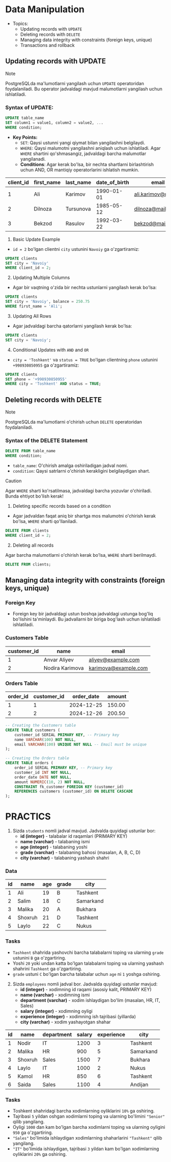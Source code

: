 # Data Manipulation

- Topics:
  - Updating records with `UPDATE`
  - Deleting records with `DELETE`
  - Managing data integrity with constraints (foreign keys, unique)
  - Transactions and rollback

## Updating records with UPDATE

> [!NOTE]
> PostgreSQLda ma'lumotlarni yangilash uchun `UPDATE` operatoridan foydalaniladi. Bu operator jadvaldagi mavjud malumotlarni yangilash uchun ishlatiladi.

### Syntax of UPDATE:

```sql
UPDATE table_name
SET column1 = value1, column2 = value2, ...
WHERE condition;
```

- **Key Points:**
  - `SET`: Qaysi ustunni yangi qiymat bilan yangilashni belgilaydi.
  - `WHERE`: Qaysi malumotni yangilashni aniqlash uchun ishlatiladi. Agar `WHERE` shartini qo'shmasangiz, jadvaldagi barcha malumotlar yangilanadi.
  - **Conditions**: Agar kerak bo'lsa, bir nechta shartlarni birlashtirish uchun AND, OR mantiqiy operatorlarini ishlatish mumkin.

| client_id | first_name | last_name  | date_of_birth | email               | phone         | address            | city       | country     | postal_code | registration_date | last_activity_date | balance | status |
|-----------|------------|------------|---------------|---------------------|---------------|--------------------|------------|-------------|-------------|-------------------|--------------------|---------|--------|
| 1         | Ali        | Karimov    | 1990-01-01    | ali.karimov@mail.uz | +99890123456  | Tashkent, Block 15 | Tashkent   | Uzbekistan  | 100100      | 2024-01-01        | 2024-12-01         | 150.50  | TRUE   |
| 2         | Dilnoza    | Tursunova  | 1985-05-12    | dilnoza@mail.uz     | +99890123457  | Samarkand, Block 7 | Samarkand  | Uzbekistan  | 140200      | 2024-02-15        | 2024-11-20         | 0.00    | FALSE  |
| 3         | Bekzod     | Rasulov    | 1992-03-22    | bekzod@mail.uz      | +99890123458  | Bukhara, Block 9   | Bukhara    | Uzbekistan  | 200300      | 2024-05-10        | 2024-10-30         | 250.75  | TRUE   |


1. Basic Update Example

- `id = 2` bo'lgan clientni `city` ustunini `Navoiy` ga o'zgartiramiz:

```sql
UPDATE clients
SET city = 'Navoiy'
WHERE client_id = 2;
```

2. Updating Multiple Columns

- Agar bir vaqtning o'zida bir nechta ustunlarni yangilash kerak bo'lsa:

```sql
UPDATE clients
SET city = 'Navoiy', balance = 250.75
WHERE first_name = 'Ali';
```

3. Updating All Rows

- Agar jadvaldagi barcha qatorlarni yangilash kerak bo'lsa:

```sql
UPDATE clients
SET city = 'Navoiy';
```

4. Conditional Updates with `AND` and `OR`

- `city = 'Toshkent'` va `status = TRUE` bo'lgan clientning `phone` ustunini `+998930850955` ga o'zgartiramiz:

```sql
UPDATE clients
SET phone = '+998930850955'
WHERE city = 'Toshkent' AND status = TRUE;
```

## Deleting records with DELETE

> [!NOTE]
> PostgreSQLda ma'lumotlarni o'chirish uchun `DELETE` operatoridan foydalaniladi.


### Syntax of the DELETE Statement

```sql
DELETE FROM table_name
WHERE condition;
```

- `table_name`: O'chirish amalga oshiriladigan jadval nomi.
- `condition`: Qaysi satrlarni o'chirish kerakligini belgilaydigan shart.

> [!CAUTION]
> Agar `WHERE` sharti ko'rsatilmasa, jadvaldagi barcha yozuvlar o'chiriladi. Bunda ehtiyot bo'lish kerak!

1.  Deleting specific records based on a condition

- Agar jadvaldan faqat aniq bir shartga mos malumotni o'chirish kerak bo'lsa, `WHERE` sharti qo'llaniladi.

```sql
DELETE FROM clients
WHERE client_id = 2;
```

2. Deleting all records

Agar barcha malumotlarni o'chirish kerak bo'lsa, `WHERE` sharti berilmaydi.

```sql
DELETE FROM clients;
```

## Managing data integrity with constraints (foreign keys, unique)

### Foreign Key

- Foreign key bir jadvaldagi ustun boshqa jadvaldagi ustunga bog'liq bo'lishini ta'minlaydi. Bu jadvallarni bir biriga bog'lash uchun ishlatiladi ishlatiladi.

### Customers Table

| customer_id | name            | email                |
|-------------|-----------------|----------------------|
| 1           | Anvar Aliyev    | aliyev@example.com   |
| 2           | Nodira Karimova | karimova@example.com |

### Orders Table

| order_id | customer_id | order_date  | amount  |
|----------|-------------|-------------|---------|
| 1        | 1           | 2024-12-25  | 150.00  |
| 2        | 2           | 2024-12-26  | 200.50  |


```sql
-- Creating the Customers table
CREATE TABLE customers (
    customer_id SERIAL PRIMARY KEY, -- Primary key
    name VARCHAR(100) NOT NULL,
    email VARCHAR(100) UNIQUE NOT NULL -- Email must be unique
);

-- Creating the Orders table
CREATE TABLE orders (
    order_id SERIAL PRIMARY KEY, -- Primary key
    customer_id INT NOT NULL,
    order_date DATE NOT NULL,
    amount NUMERIC(10, 2) NOT NULL,
    CONSTRAINT fk_customer FOREIGN KEY (customer_id)
    REFERENCES customers (customer_id) ON DELETE CASCADE
);
```

# PRACTICS

1. Sizda `students` nomli jadval mavjud. Jadvalda quyidagi ustunlar bor:
   - **id (integer)** - talabalar id raqamlari (PRIMARY KEY)
   - **name (varchar)** - talabaning ismi
   - **age (integer)** - talabaning yoshi
   - **grade (varchar)** - talabaning bahosi (masalan, A, B, C, D)
   - **city (varchar)** - talabaning yashash shahri

### Data

| id | name    | age | grade | city      |
|----|---------|-----|-------|-----------|
| 1  | Ali     | 19  | B     | Tashkent  |
| 2  | Salim   | 18  | C     | Samarkand |
| 3  | Malika  | 20  | A     | Bukhara   |
| 4  | Shoxruh | 21  | D     | Tashkent  |
| 5  | Laylo   | 22  | C     | Nukus     |

### Tasks

- `Tashkent` shahrida yashovchi barcha talabalarni toping va ularning `grade` ustunini `B` ga o'zgartiring.
- Yoshi `20` yoki undan katta bo'lgan talabalarni toping va ularning yashash shahrini `Tashkent` ga o'zgartiring.
- `grade` ustuni `C` bo'lgan barcha talabalar uchun `age` ni `1` yoshga oshiring.


2. Sizda `employees` nomli jadval bor. Jadvalda quyidagi ustunlar mavjud:
   - **id (integer)** - xodimning id raqami (asosiy kalit, PRIMARY KEY)
   - **name (varchar)** - xodimning ismi
   - **department (varchar)** - xodim ishlaydigan bo'lim (masalan, HR, IT, Sales)
   - **salary (integer)** - xodimning oyligi
   - **experience (integer)** - xodimning ish tajribasi (yillarda)
   - **city (varchar)** - xodim yashayotgan shahar

| id | name     | department | salary | experience | city       |
|----|----------|------------|--------|------------|------------|
| 1  | Nodir    | IT         | 1200   | 3          | Tashkent   |
| 2  | Malika   | HR         | 900    | 5          | Samarkand  |
| 3  | Shoxruh  | Sales      | 1500   | 7          | Bukhara    |
| 4  | Laylo    | IT         | 1000   | 2          | Nukus      |
| 5  | Kamol    | HR         | 850    | 6          | Tashkent   |
| 6  | Saida    | Sales      | 1100   | 4          | Andijan    |

### Tasks
- Toshkent shahridagi barcha xodimlarning oyliklarini `10%` ga oshiring.
- Tajribasi `5` yildan oshgan xodimlarni toping va ularning bo'limini `"Senior"` qilib yangilang.
- Oyligi `1000` dan kam bo'lgan barcha xodimlarni toping va ularning oyligini `950` ga o'zgartiring.
- `"Sales"` bo'limida ishlaydigan xodimlarning shaharlarini `"Tashkent"` qilib yangilang.
- `"IT"` bo'limida ishlaydigan, tajribasi `3` yildan kam bo'lgan xodimlarning oyliklarini `20%` ga oshiring.

